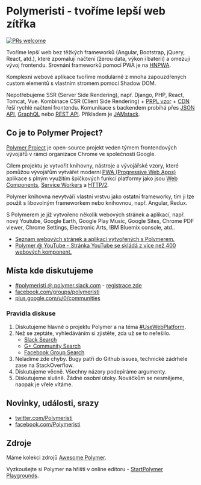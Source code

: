 # Polymeristi - tvoříme lepší web zítřka

[![PRs welcome](https://img.shields.io/badge/PRs-welcome-brightgreen.svg)](https://help.github.com/articles/about-pull-requests/)

Tvoříme lepší web bez těžkých frameworků (Angular, Bootstrap, jQuery, React, atd.), které zpomalují načtení (žerou data, výkon i baterii) a omezují vývoj frontendu. Srovnání frameworků pomocí PWA je na [HNPWA](https://hnpwa.com).

Komplexní webové aplikace tvoříme modulárně z mnoha zapouzdřených custom elementů s vlastním stromem pomocí Shadow DOM.

Nepotřebujeme SSR (Server Side Rendering), např. Django, PHP, React, Tomcat, Vue. Kombinace CSR (Client Side Rendering) + [PRPL vzor](https://github.com/UseWebPlatform/motto-UseWebPlatform/blob/master/README.md#8-prpl-pattern) + [CDN](https://cs.wikipedia.org/wiki/Content_delivery_network) řeší rychlé načtení frontendu. Komunikace s backendem probíhá přes [JSON API](http://jsonapi.org), [GraphQL](http://graphql.org) nebo [REST API](https://cs.wikipedia.org/wiki/Representational_State_Transfer). Příkladem je [JAMstack](https://jamstack.org).

## Co je to Polymer Project?

[Polymer Project](https://github.com/UseWebPlatform/motto-UseWebPlatform#10-polymer-project) je open-source projekt veden týmem frontendových vývojářů v rámci organizace Chrome ve společnosti Google.

Cílem projektu je vytvořit knihovny, nástroje a vývojářské vzory, které pomůžou vývojářům vytvářet moderní [PWA (Progressive Web Apps)](https://github.com/UseWebPlatform/motto-UseWebPlatform#5-progressive-web-apps) aplikace s plným využitím špičkových funkcí platformy jako jsou [Web Components](https://github.com/UseWebPlatform/motto-UseWebPlatform#2-web-components), [Service Workers](https://github.com/UseWebPlatform/motto-UseWebPlatform#4-service-workers-web-workers) a [HTTP/2](https://github.com/UseWebPlatform/motto-UseWebPlatform#3-http2--server-push--html-imports--es6-modules).

Polymer knihovna nevytváří vlastní vrstvu jako ostatní frameworky, tím ji lze použít s libovolným frameworkem nebo knihovnou, např. Angular, Redux.

S Polymerem je již vytvořeno několik webových stránek a aplikací, např. nový Youtube, Google Earth, Google Play Music, Google Sites, Chrome PDF viewer, Chrome Settings, Electronic Arts, IBM Bluemix console, atd..

- [Seznam webových stránek a aplikací vytvořených s Polymerem.](https://github.com/abdonrd/PolymerProjects)
- [Polymer @ YouTube - Stránka YouTube se skládá z více než 400 webových komponent.](https://www.youtube.com/watch?v=tNulrEbTQf8)

## Místa kde diskutujeme

- [#polymeristi @ polymer.slack.com](https://polymer.slack.com) - [registrace zde](https://polymer-slack.herokuapp.com)
- [facebook.com/groups/polymeristi](https://www.facebook.com/groups/polymeristi)
- [plus.google.com/u/0/communities](https://plus.google.com/u/0/communities/100749807415316706653)

### Pravidla diskuse

1. Diskutujeme hlavně o projektu Polymer a na téma [#UseWebPlatform](https://github.com/UseWebPlatform/motto-UseWebPlatform).
2. Než se zeptáte, vyhledáváním si zjistěte, zda už se to neřešilo.
   - [Slack Search](https://polymer.slack.com/messages/C790AMQKH/search/redux/)
   - [G+ Community Search](https://plus.google.com/u/0/communities/100749807415316706653/s/redux)
   - [Facebook Group Search](https://facebook.com/groups/polymeristi/search/?query=redux)
3. Neladíme zde chyby. Bugy patří do Github issues, technické zádrhele zase na StackOverflow.
4. Diskutujeme věcně. Všechny názory podepíráme argumenty.
5. Diskutujeme slušně. Žádné osobní útoky. Nováčkům se nesmějeme, naopak je vřele vítáme.

## Novinky, události, srazy

- [twitter.com/Polymeristi](https://twitter.com/Polymeristi)
- [facebook.com/Polymeristi](https://www.facebook.com/Polymeristi)

## Zdroje

Máme kolekci zdrojů [Awesome Polymer](https://github.com/StartPolymer/awesome-polymer).

Vyzkoušejte si Polymer na hřišti v online editoru - [StartPolymer Playgrounds](https://github.com/StartPolymer/playgrounds).
